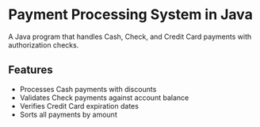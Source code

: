 # Payment Processing System in Java

A Java program that handles Cash, Check, and Credit Card payments with authorization checks.

## Features
- Processes Cash payments with discounts
- Validates Check payments against account balance
- Verifies Credit Card expiration dates
- Sorts all payments by amount

